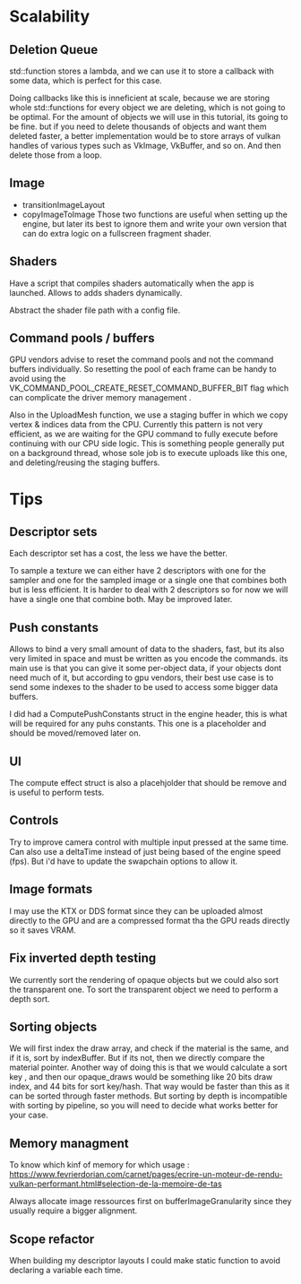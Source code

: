 # Scalability

## Deletion Queue

std::function stores a lambda, and we can use it to store a callback with some data, which is perfect for this case.

Doing callbacks like this is inneficient at scale, because we are storing whole std::functions for every object we are deleting, which is not going to be optimal. For the amount of objects we will use in this tutorial, its going to be fine. but if you need to delete thousands of objects and want them deleted faster, a better implementation would be to store arrays of vulkan handles of various types such as VkImage, VkBuffer, and so on. And then delete those from a loop.

## Image

- transitionImageLayout
- copyImageToImage
  Those two functions are useful when setting up the engine, but later its best to ignore them and write your own version that can do extra logic on a fullscreen fragment shader.

## Shaders

Have a script that compiles shaders automatically when the app is launched. Allows to adds shaders dynamically.

Abstract the shader file path with a config file.

## Command pools / buffers

GPU vendors advise to reset the command pools and not the command buffers individually.
So resetting the pool of each frame can be handy to avoid using the VK_COMMAND_POOL_CREATE_RESET_COMMAND_BUFFER_BIT flag which can complicate the driver memory management .

Also in the UploadMesh function, we use a staging buffer in which we copy vertex & indices data from the CPU. Currently this pattern is not very efficient, as we are waiting for the GPU command to fully execute before continuing with our CPU side logic. This is something people generally put on a background thread, whose sole job is to execute uploads like this one, and deleting/reusing the staging buffers.

# Tips

## Descriptor sets

Each descriptor set has a cost, the less we have the better.

To sample a texture we can either have 2 descriptors with one for the sampler and one for the sampled image or a single one that combines both but is less efficient. It is harder to deal with 2 descriptors so for now we will have a single one that combine both. May be improved later.

## Push constants

Allows to bind a very small amount of data to the shaders, fast, but its also very limited in space and must be written as you encode the commands. its main use is that you can give it some per-object data, if your objects dont need much of it, but according to gpu vendors, their best use case is to send some indexes to the shader to be used to access some bigger data buffers.

I did had a ComputePushConstants struct in the engine header, this is what will be required for any puhs constants. This one is a placeholder and should be moved/removed later on.

## UI
The compute effect struct is also a placehjolder that should be remove and is useful to perform tests.

## Controls
Try to improve camera control with multiple input pressed at the same time.
Can also use a deltaTime instead of just being based of the engine speed (fps). But i'd have to update the swapchain options to allow it.

## Image formats
I may use the KTX or DDS format since they can be uploaded almost directly to the GPU and are a compressed format tha the GPU reads directly so it saves VRAM.

## Fix inverted depth testing
We currently sort the rendering of opaque objects but we could also sort the transparent one. To sort the transparent object we need to perform a depth sort.

## Sorting objects
We will first index the draw array, and check if the material is the same, and if it is, sort by indexBuffer. But if its not, then we directly compare the material pointer. Another way of doing this is that we would calculate a sort key , and then our opaque_draws would be something like 20 bits draw index, and 44 bits for sort key/hash. That way would be faster than this as it can be sorted through faster methods.
But sorting by depth is incompatible with sorting by pipeline, so you will need to decide what works better for your case.

## Memory managment
To know which kinf of memory for which usage :
https://www.fevrierdorian.com/carnet/pages/ecrire-un-moteur-de-rendu-vulkan-performant.html#selection-de-la-memoire-de-tas

Always allocate image ressources first on bufferImageGranularity since they usually require a bigger alignment.

## Scope refactor
When building my descriptor layouts I could make static function to avoid declaring a variable each time.